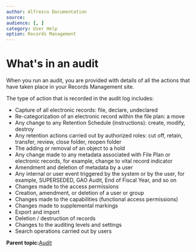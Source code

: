 ```yaml
---
author: Alfresco Documentation
source: 
audience: [, ]
category: User Help
option: Records Management
---
```


# What's in an audit

When you run an audit, you are provided with details of all the actions that have taken place in your Records Management site.

The type of action that is recorded in the audit log includes:

-   Capture of all electronic records: file, declare, undeclared
-   Re-categorization of an electronic record within the file plan: a move
-   Any change to any Retention Schedule \(instructions\): create, modify, destroy
-   Any retention actions carried out by authorized roles: cut off, retain, transfer, review, close folder, reopen folder
-   The adding or removal of an object to a hold
-   Any change made to any metadata associated with File Plan or electronic records, for example, change to vital record indicator
-   Amendment and deletion of metadata by a user
-   Any internal or user event triggered by the system or by the user, for example, SUPERSEDED, GAO Audit, End of Fiscal Year, and so on
-   Changes made to the access permissions
-   Creation, amendment, or deletion of a user or group
-   Changes made to the capabilities \(functional access permissions\)
-   Changes made to supplemental markings
-   Export and import
-   Deletion / destruction of records
-   Changes to the auditing levels and settings
-   Search operations carried out by users

**Parent topic:**[Audit](../concepts/rm-audit-intro.md)

